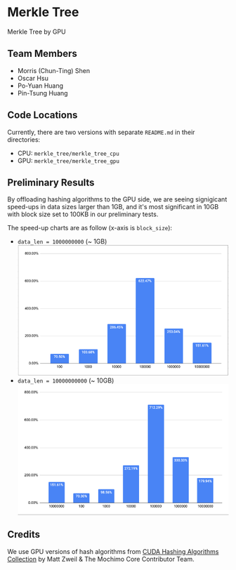# Merkle Tree
Merkle Tree by GPU

## Team Members
- Morris (Chun-Ting) Shen 
- Oscar Hsu
- Po-Yuan Huang
- Pin-Tsung Huang

## Code Locations
Currently, there are two versions with separate `README.md` in their directories:
- CPU: `merkle_tree/merkle_tree_cpu`
- GPU: `merkle_tree/merkle_tree_gpu`


## Preliminary Results
By offloading hashing algorithms to the GPU side, we are seeing signigicant
speed-ups in data sizes larger than 1GB, and it's most significant in 10GB with
block size set to 100KB in our preliminary tests.

The speed-up charts are as follow (x-axis is `block_size`):
- `data_len = 1000000000` (~ 1GB)
  ![1GB Speed-up Chart](pix/1GB_speedup.png)
- `data_len = 10000000000` (~ 10GB)
  ![10GB Speed-up Chart](pix/10GB_speedup.png)


## Credits
We use GPU versions of hash algorithms from
[CUDA Hashing Algorithms Collection](https://github.com/mochimodev/cuda-hashing-algos) by Matt Zweil & The Mochimo Core Contributor Team.
